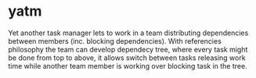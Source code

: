 # yatm
Yet another task manager lets to work in a team distributing dependencies between members (inc. blocking dependencies).
With referencies philosophy the team can develop dependecy tree, where every task might be done from top to above, it allows switch between tasks releasing work time while another team member is working over blocking task in the tree.
